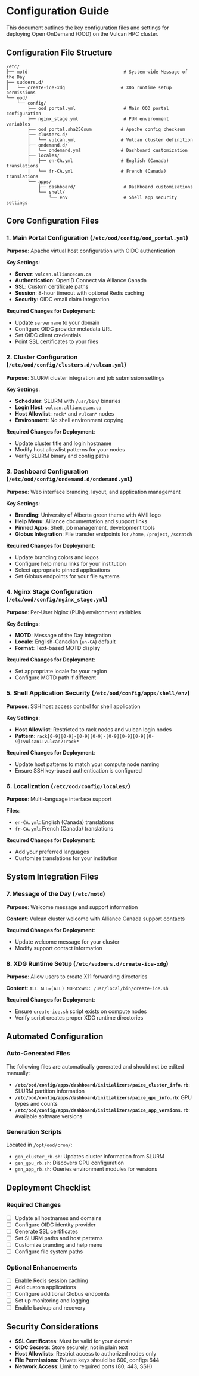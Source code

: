 # Configuration Guide

This document outlines the key configuration files and settings for deploying Open OnDemand (OOD) on the Vulcan HPC cluster.

## Configuration File Structure

```
/etc/
├── motd                                    # System-wide Message of the Day
├── sudoers.d/
│   └── create-ice-xdg                     # XDG runtime setup permissions
└── ood/
    └── config/
        ├── ood_portal.yml                  # Main OOD portal configuration
        ├── nginx_stage.yml                 # PUN environment variables
        ├── ood_portal.sha256sum           # Apache config checksum
        ├── clusters.d/
        │   └── vulcan.yml                 # Vulcan cluster definition
        ├── ondemand.d/
        │   └── ondemand.yml               # Dashboard customization
        ├── locales/
        │   ├── en-CA.yml                  # English (Canada) translations
        │   └── fr-CA.yml                  # French (Canada) translations
        └── apps/
            ├── dashboard/                  # Dashboard customizations
            └── shell/
                └── env                     # Shell app security settings
```

## Core Configuration Files

### 1. Main Portal Configuration (`/etc/ood/config/ood_portal.yml`)

**Purpose**: Apache virtual host configuration with OIDC authentication

**Key Settings**:
- **Server**: `vulcan.alliancecan.ca`
- **Authentication**: OpenID Connect via Alliance Canada
- **SSL**: Custom certificate paths
- **Session**: 8-hour timeout with optional Redis caching
- **Security**: OIDC email claim integration

**Required Changes for Deployment**:
- Update `servername` to your domain
- Configure OIDC provider metadata URL
- Set OIDC client credentials
- Point SSL certificates to your files

### 2. Cluster Configuration (`/etc/ood/config/clusters.d/vulcan.yml`)

**Purpose**: SLURM cluster integration and job submission settings

**Key Settings**:
- **Scheduler**: SLURM with `/usr/bin/` binaries
- **Login Host**: `vulcan.alliancecan.ca`
- **Host Allowlist**: `rack*` and `vulcan*` nodes
- **Environment**: No shell environment copying

**Required Changes for Deployment**:
- Update cluster title and login hostname
- Modify host allowlist patterns for your nodes
- Verify SLURM binary and config paths

### 3. Dashboard Configuration (`/etc/ood/config/ondemand.d/ondemand.yml`)

**Purpose**: Web interface branding, layout, and application management

**Key Settings**:
- **Branding**: University of Alberta green theme with AMII logo
- **Help Menu**: Alliance documentation and support links
- **Pinned Apps**: Shell, job management, development tools
- **Globus Integration**: File transfer endpoints for `/home`, `/project`, `/scratch`

**Required Changes for Deployment**:
- Update branding colors and logos
- Configure help menu links for your institution
- Select appropriate pinned applications
- Set Globus endpoints for your file systems

### 4. Nginx Stage Configuration (`/etc/ood/config/nginx_stage.yml`)

**Purpose**: Per-User Nginx (PUN) environment variables

**Key Settings**:
- **MOTD**: Message of the Day integration
- **Locale**: English-Canadian (`en-CA`) default
- **Format**: Text-based MOTD display

**Required Changes for Deployment**:
- Set appropriate locale for your region
- Configure MOTD path if different

### 5. Shell Application Security (`/etc/ood/config/apps/shell/env`)

**Purpose**: SSH host access control for shell application

**Key Settings**:
- **Host Allowlist**: Restricted to rack nodes and vulcan login nodes
- **Pattern**: `rack[0-9][0-9]-[0-9][0-9]-[0-9][0-9][0-9][0-9]:vulcan1:vulcan2:rack*`

**Required Changes for Deployment**:
- Update host patterns to match your compute node naming
- Ensure SSH key-based authentication is configured

### 6. Localization (`/etc/ood/config/locales/`)

**Purpose**: Multi-language interface support

**Files**:
- `en-CA.yml`: English (Canada) translations
- `fr-CA.yml`: French (Canada) translations

**Required Changes for Deployment**:
- Add your preferred languages
- Customize translations for your institution

## System Integration Files

### 7. Message of the Day (`/etc/motd`)

**Purpose**: Welcome message and support information

**Content**: Vulcan cluster welcome with Alliance Canada support contacts

**Required Changes for Deployment**:
- Update welcome message for your cluster
- Modify support contact information

### 8. XDG Runtime Setup (`/etc/sudoers.d/create-ice-xdg`)

**Purpose**: Allow users to create X11 forwarding directories

**Content**: `ALL ALL=(ALL) NOPASSWD: /usr/local/bin/create-ice.sh`

**Required Changes for Deployment**:
- Ensure `create-ice.sh` script exists on compute nodes
- Verify script creates proper XDG runtime directories

## Automated Configuration

### Auto-Generated Files

The following files are automatically generated and should not be edited manually:

- **`/etc/ood/config/apps/dashboard/initializers/paice_cluster_info.rb`**: SLURM partition information
- **`/etc/ood/config/apps/dashboard/initializers/paice_gpu_info.rb`**: GPU types and counts
- **`/etc/ood/config/apps/dashboard/initializers/paice_app_versions.rb`**: Available software versions

### Generation Scripts

Located in `/opt/ood/cron/`:
- `gen_cluster_rb.sh`: Updates cluster information from SLURM
- `gen_gpu_rb.sh`: Discovers GPU configuration
- `gen_app_rb.sh`: Queries environment modules for versions

## Deployment Checklist

### Required Changes
- [ ] Update all hostnames and domains
- [ ] Configure OIDC identity provider
- [ ] Generate SSL certificates
- [ ] Set SLURM paths and host patterns
- [ ] Customize branding and help menu
- [ ] Configure file system paths

### Optional Enhancements
- [ ] Enable Redis session caching
- [ ] Add custom applications
- [ ] Configure additional Globus endpoints
- [ ] Set up monitoring and logging
- [ ] Enable backup and recovery

## Security Considerations

- **SSL Certificates**: Must be valid for your domain
- **OIDC Secrets**: Store securely, not in plain text
- **Host Allowlists**: Restrict access to authorized nodes only
- **File Permissions**: Private keys should be 600, configs 644
- **Network Access**: Limit to required ports (80, 443, SSH)
